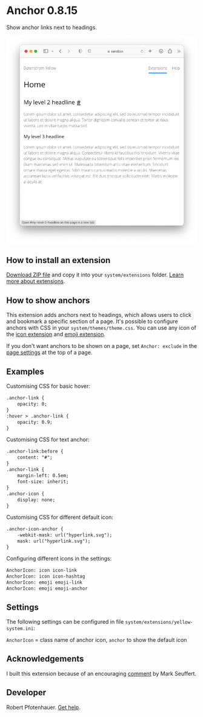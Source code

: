 # Anchor 0.8.15

Show anchor links next to headings.

<p align="center"><img src="anchor-screenshot.png" alt="Screenshot"></p>

## How to install an extension

[Download ZIP file](https://github.com/pftnhr/yellow-anchor/archive/refs/heads/main.zip) and copy it into your `system/extensions` folder. [Learn more about extensions](https://github.com/annaesvensson/yellow-update).

## How to show anchors

This extension adds anchors next to headings, which allows users to click and bookmark a specific section of a page. It's possible to configure anchors with CSS in your `system/themes/theme.css`. You can use any icon of the [icon extension](https://github.com/annaesvensson/yellow-icon) and [emoji extension](https://github.com/annaesvensson/yellow-emoji).

If you don't want anchors to be shown on a page, set `Anchor: exclude` in the [page settings](https://github.com/annaesvensson/yellow-core#settings-page) at the top of a page.

## Examples

Customising CSS for basic hover:

```
.anchor-link {
    opacity: 0;
}
:hover > .anchor-link {
    opacity: 0.9;
}
```

Customising CSS for text anchor:

```
.anchor-link:before {
    content: "#";
}
.anchor-link {
    margin-left: 0.5em;
    font-size: inherit;
}
.anchor-icon {
    display: none;
}
```

Customising CSS for different default icon:

```
.anchor-icon-anchor {
    -webkit-mask: url("hyperlink.svg");
    mask: url("hyperlink.svg");
}
```
 
Configuring different icons in the settings:

```
AnchorIcon: icon icon-link
AnchorIcon: icon icon-hashtag
AnchorIcon: emoji emoji-link
AnchorIcon: emoji emoji-anchor
```

## Settings

The following settings can be configured in file `system/extensions/yellow-system.ini`:

`AnchorIcon` = class name of anchor icon, `anchor` to show the default icon

## Acknowledgements

I built this extension because of an encouraging [comment](https://github.com/datenstrom/yellow/discussions/887#discussioncomment-6846569) by Mark Seuffert.

## Developer

Robert Pfotenhauer. [Get help](https://datenstrom.se/yellow/help/).
